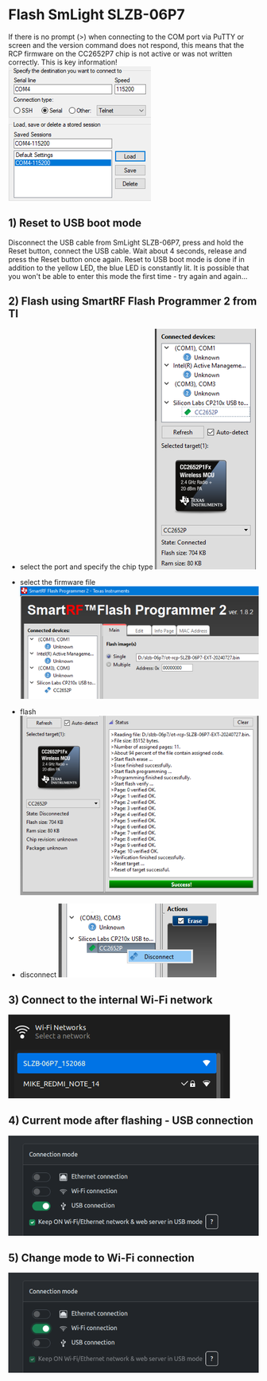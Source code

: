# Flash SmLight SLZB-06P7
If there is no prompt (>) when connecting to the COM port via PuTTY or screen and the version command does not respond, this means that the RCP firmware on the CC2652P7 chip is not active or was not written correctly. This is key information!
![](../images/slzb-06p7/slzb-06p7_putty.png)  

## 1) Reset to USB boot mode
Disconnect the USB cable from SmLight SLZB-06P7, press and hold the Reset button, connect the USB cable. Wait about 4 seconds, release and press the Reset button once again. Reset to USB boot mode is done if in addition to the yellow LED, the blue LED is constantly lit. It is possible that you won't be able to enter this mode the first time - try again and again...

## 2) Flash using SmartRF Flash Programmer 2 from TI
- select the port and specify the chip type
![](../images/slzb-06p7/ti_flash_programmer_2_01.png)  

- select the firmware file
![](../images/slzb-06p7/ti_flash_programmer_2_02.png)  

- flash
![](../images/slzb-06p7/ti_flash_programmer_2_03.png)  

- disconnect
![](../images/slzb-06p7/ti_flash_programmer_2_04.png)  

## 3) Connect to the internal Wi-Fi network
![](../images/slzb-06p7/slzb-06p7_wifi_spot.png)  

## 4) Current mode after flashing - USB connection
![](../images/slzb-06p7/slzb-06p7_usb_connection.png)  

## 5) Change mode to Wi-Fi connection
![](../images/slzb-06p7/slzb-06p7_wifi_connection.png)  
